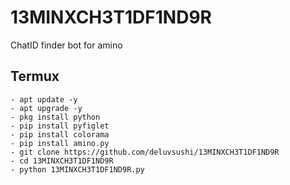 # 13MINXCH3T1DF1ND9R
ChatID finder bot for amino

## Termux
```shell
- apt update -y
- apt upgrade -y
- pkg install python
- pip install pyfiglet
- pip install colorama
- pip install amino.py
- git clone https://github.com/deluvsushi/13MINXCH3T1DF1ND9R
- cd 13MINXCH3T1DF1ND9R
- python 13MINXCH3T1DF1ND9R.py
```
